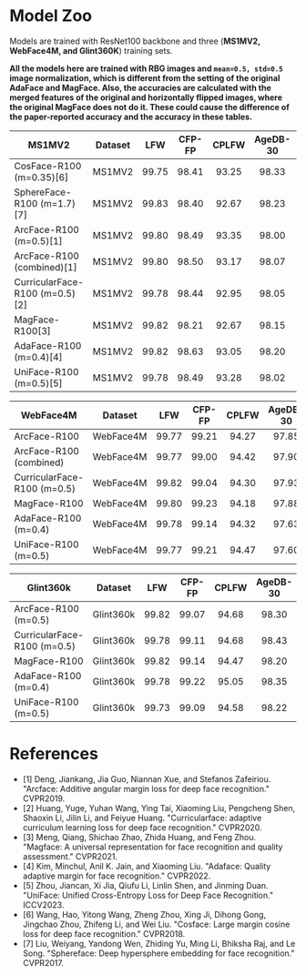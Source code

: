 # Model Zoo
Models are trained with ResNet100 backbone and three (**MS1MV2, WebFace4M, and Glint360K**) training sets.

**All the models here are trained with RBG images and ```mean=0.5, std=0.5``` image normalization, which is different from the setting of the original AdaFace and MagFace.
Also, the accuracies are calculated with the merged features of the original and horizontally flipped images, where the original MagFace does not do it. These could cause the difference of the paper-reported accuracy and the accuracy in these tables.** 

| MS1MV2                         |  Dataset  |  LFW  | CFP-FP | CPLFW | AgeDB-30 | CALFW |                                             Weights                                              |
|--------------------------------|:---------:|:-----:|:------:|:-----:|:--------:|:-----:|:------------------------------------------------------------------------------------------------:|
| CosFace-R100 (m=0.35)[6]       |  MS1MV2   | 99.75 | 98.41  | 93.25 |  98.33   | 95.93 | [Gdrive](https://drive.google.com/file/d/1FzsD117ESm7RDXE2DMvoQmAdkL7W2sa0/view?usp=drive_link)  |
| SphereFace-R100 (m=1.7)[7]     |  MS1MV2   | 99.83 | 98.40  | 92.67 |  98.23   | 96.07 | [Gdrive](https://drive.google.com/file/d/1vCMSDF65bslXcU0kxCadBrdW48v-7oPt/view?usp=drive_link)  |
| ArcFace-R100 (m=0.5)[1]        |  MS1MV2   | 99.80 | 98.49  | 93.35 |  98.00   | 96.05 | [Gdrive](https://drive.google.com/file/d/1MH2eCU_II2nUtkDHgyD0Scxua1MDZtdE/view?usp=drive_link)  |
| ArcFace-R100 (combined)[1]     |  MS1MV2   | 99.80 | 98.50  | 93.17 |  98.07   | 96.18 | [Gdrive](https://drive.google.com/file/d/1Uznh1O0EJoD34A3YchvI7FQ1G67rNGKP/view?usp=drive_link)  |
| CurricularFace-R100 (m=0.5)[2] |  MS1MV2   | 99.78 | 98.44  | 92.95 |  98.05   | 96.08 | [Gdrive](https://drive.google.com/file/d/1OPTjbvgBnVBVrttJKvOzevG9sNQXjA1j/view?usp=drive_link)  |
| MagFace-R100[3]                |  MS1MV2   | 99.82 | 98.21  | 92.67 |  98.15   | 96.13 | [Gdrive](https://drive.google.com/file/d/1h_V93Sc1NB5eLW26-pB7KCB7-BSCYHZj/view?usp=drive_link)  |
| AdaFace-R100 (m=0.4)[4]        |  MS1MV2   | 99.82 | 98.63  | 93.05 |  98.20   | 96.15 | [Gdrive](https://drive.google.com/file/d/1a0BkAUwFC8O_sR2cW0NOM93zgOKBWbsr/view?usp=drive_link)  |
| UniFace-R100 (m=0.5)[5]        |  MS1MV2   | 99.78 | 98.49  | 93.28 |  98.02   | 96.10 | [Gdrive](https://drive.google.com/file/d/1TgO7RgXPoMoM6ESIj7h09WYhotou47vD/view?usp=drive_link)  |


|          WebFace4M          |  Dataset  |  LFW  | CFP-FP | CPLFW | AgeDB-30 | CALFW |                                             Weights                                             |
|-----------------------------|:---------:|:-----:|:------:|:-----:|:--------:|:-----:|:-----------------------------------------------------------------------------------------------:|
| ArcFace-R100                | WebFace4M | 99.77 | 99.21  | 94.27 |  97.85   | 96.12 | [Gdrive](https://drive.google.com/file/d/1yzm9-VFyVqm9HkQRXDwlLutF0G4tq86x/view?usp=drive_link) |
| ArcFace-R100 (combined)     | WebFace4M | 99.77 | 99.00  | 94.42 |  97.90   | 96.13 | [Gdrive](https://drive.google.com/file/d/15_i01irmE-ruB00qgiU6nOpyPFwKulNz/view?usp=drive_link) |
| CurricularFace-R100 (m=0.5) | WebFace4M | 99.82 | 99.04  | 94.30 |  97.93   | 95.98 | [Gdrive](https://drive.google.com/file/d/1WUOpOReeaUBmmqfQGXAvl3WMUMfoY4MZ/view?usp=drive_link) |
| MagFace-R100                | WebFace4M | 99.80 | 99.23  | 94.18 |  97.88   | 95.97 | [Gdrive](https://drive.google.com/file/d/1rVBzy01b_ZWTUJ97ainjS9tWEc2u26Or/view?usp=drive_link) |
| AdaFace-R100 (m=0.4)        | WebFace4M | 99.78 | 99.14  | 94.32 |  97.63   | 96.13 | [Gdrive](https://drive.google.com/file/d/19uHspLbfkMv0_HfYC3Ege4HQCIsxo8Vr/view?usp=drive_link) |
| UniFace-R100 (m=0.5)        | WebFace4M | 99.77 | 99.21  | 94.47 |  97.60   | 96.02 | [Gdrive](https://drive.google.com/file/d/1cfJREzrOEqVUAzD5ptH_htIEZiYWdr9H/view?usp=drive_link) |

|          Glint360k          |  Dataset  |  LFW  | CFP-FP | CPLFW | AgeDB-30 | CALFW |                                             Weights                                             |
|-----------------------------|:---------:|:-----:|:------:|:-----:|:--------:|:-----:|:-----------------------------------------------------------------------------------------------:|
| ArcFace-R100 (m=0.5)        | Glint360k | 99.82 | 99.07  | 94.68 |  98.30   | 96.15 | [Gdrive](https://drive.google.com/file/d/1JsRePpJtVjzgv0N-JSUpyt7ikzsNEaS7/view?usp=drive_link) |
| CurricularFace-R100 (m=0.5) | Glint360k | 99.78 | 99.11  | 94.68 |  98.43   | 96.17 | [Gdrive](https://drive.google.com/file/d/12pNosc10tOGl-OCH65OH3_rhQ6Le1tMS/view?usp=drive_link) |
| MagFace-R100                | Glint360k | 99.82 | 99.14  | 94.47 |  98.20   | 96.15 | [Gdrive](https://drive.google.com/file/d/1xg7CBPhatTE1BwmozGIOhI1bfGwWiyUP/view?usp=drive_link) |
| AdaFace-R100 (m=0.4)        | Glint360k | 99.78 | 99.22  | 95.05 |  98.35   | 96.07 | [Gdrive](https://drive.google.com/file/d/1YRqrXGOao5F3mVQXZ90dt-WLEICNqbYY/view?usp=drive_link) |
| UniFace-R100 (m=0.5)        | Glint360k | 99.73 | 99.09  | 94.58 |  98.22   | 96.18 | [Gdrive](https://drive.google.com/file/d/1r_LA7F0rmga_ip1MDtoue5lZYBFbtg1-/view?usp=drive_link) |


# References
- [1] Deng, Jiankang, Jia Guo, Niannan Xue, and Stefanos Zafeiriou. "Arcface: Additive angular margin loss for deep face recognition." CVPR2019.
- [2] Huang, Yuge, Yuhan Wang, Ying Tai, Xiaoming Liu, Pengcheng Shen, Shaoxin Li, Jilin Li, and Feiyue Huang. "Curricularface: adaptive curriculum learning loss for deep face recognition." CVPR2020.
- [3] Meng, Qiang, Shichao Zhao, Zhida Huang, and Feng Zhou. "Magface: A universal representation for face recognition and quality assessment." CVPR2021.
- [4] Kim, Minchul, Anil K. Jain, and Xiaoming Liu. "Adaface: Quality adaptive margin for face recognition." CVPR2022.
- [5] Zhou, Jiancan, Xi Jia, Qiufu Li, Linlin Shen, and Jinming Duan. "UniFace: Unified Cross-Entropy Loss for Deep Face Recognition." ICCV2023.
- [6] Wang, Hao, Yitong Wang, Zheng Zhou, Xing Ji, Dihong Gong, Jingchao Zhou, Zhifeng Li, and Wei Liu. "Cosface: Large margin cosine loss for deep face recognition." CVPR2018.
- [7] Liu, Weiyang, Yandong Wen, Zhiding Yu, Ming Li, Bhiksha Raj, and Le Song. "Sphereface: Deep hypersphere embedding for face recognition." CVPR2017.